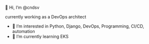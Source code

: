 👋 Hi, I’m @cndsv

currently working as a DevOps architect

- 👀 I’m interested in Python, Django, DevOps, Programming, CI/CD, automation
- 🌱 I’m currently learning EKS

<!---
- 💞️ I’m looking to collaborate on ...
- 📫 How to reach me ...
--->
<!---
cndsv/cndsv is a ✨ special ✨ repository because its `README.md` (this file) appears on your GitHub profile.
You can click the Preview link to take a look at your changes.
--->
